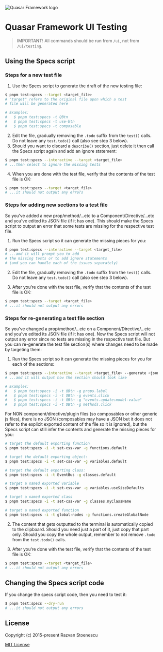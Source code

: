 ![Quasar Framework logo](https://cdn.quasar.dev/logo-v2/header.png)

# Quasar Framework UI Testing

> IMPORTANT!
> All commands should be run from `/ui`, not from `/ui/testing`.

## Using the Specs script

### Steps for a new test file

1. Use the Specs script to generate the draft of the new testing file:

```bash
$ pnpm test:specs --target <target_file>
# "target" refers to the original file upon which a test
# file will be generated here

# Examples:
#   $ pnpm test:specs -t QBtn
#   $ pnpm test:specs -t use-btn
#   $ pnpm test:specs -t composable
```

2. Edit the file, gradually removing the `.todo` suffix from the `test()` calls. Do not leave any `test.todo()` call (also see step 3 below).
3. Should you want to discard a `describe()` section, just delete it then call the Specs script again and add an ignore statement:

```bash
$ pnpm test:specs --interactive --target <target_file>
# ...then select to ignore the missing tests
```

4. When you are done with the test file, verify that the contents of the test file is OK:

```bash
$ pnpm test:specs --target <target_file>
# ...it should not output any errors
```

### Steps for adding new sections to a test file

So you've added a new prop/method/...etc to a Component/Directive/...etc and you've edited its JSON file (if it has one). This should make the Specs script to output an error that some tests are missing for the respective test file.

1. Run the Specs script so it can generate the missing pieces for you:

```bash
$ pnpm test:specs --interactive --target <target_file>
# ...and it will prompt you to add
# the missing tests or to add ignore statements
# (and you can handle each of the issues separately)
```

2. Edit the file, gradually removing the `.todo` suffix from the `test()` calls. Do not leave any `test.todo()` call (also see step 3 below).

3. After you're done with the test file, verify that the contents of the test file is OK:

```bash
$ pnpm test:specs --target <target_file>
# ...it should not output any errors
```

### Steps for re-generating a test file section

So you've changed a prop/method/...etc on a Component/Directive/...etc and you've edited its JSON file (if it has one). Now the Specs script will not output any error since no tests are missing in the respective test file. But you can re-generate the test file section(s) where changes need to be made by targeting them:

1. Run the Specs script so it can generate the missing pieces for you for each of the sections:

```bash
$ pnpm test:specs --interactive --target <target_file> --generate <json_root_prop>.<json_subprop>
# ...and it will output how the section should look like

# Examples:
#   $ pnpm test:specs -i -t QBtn -g props.label
#   $ pnpm test:specs -i -t QBtn -g events.click
#   $ pnpm test:specs -i -t QBtn -g "events.update:model-value"
#   $ pnpm test:specs -i -t QBtn -g methods.click
```

For NON component/directive/plugin files (so composables or other generic js files), there is no JSON (composables may have a JSON but it does not refer to the explicit exported content of the file so it is ignored), but the Specs script can still infer the contents and generate the missing pieces for you:

```bash
# target the default exporting function
$ pnpm test:specs -i -t set-css-var -g functions.default

# target the default exporting object:
$ pnpm test:specs -i -t set-css-var -g variables.default

# target the default exporting class:
$ pnpm test:specs -i -t EventBus -g classes.default

# target a named exported variable
$ pnpm test:specs -i -t set-css-var -g variables.useSizeDefaults

# target a named exported class
$ pnpm test:specs -i -t set-css-var -g classes.myClassName

# target a named exported function
$ pnpm test:specs -i -t global-nodes -g functions.createGlobalNode
```

2. The content that gets outputted to the terminal is automatically copied to the clipboard. Should you need just a part of it, just copy that part only. Should you copy the whole output, remember to not remove `.todo` from the `test.todo()` calls.

3. After you're done with the test file, verify that the contents of the test file is OK:

```bash
$ pnpm test:specs --target <target_file>
# ...it should not output any errors
```

## Changing the Specs script code

If you change the specs script code, then you need to test it:

```bash
$ pnpm test:specs --dry-run
# ...it should not output any errors
```

## License

Copyright (c) 2015-present Razvan Stoenescu

[MIT License](http://en.wikipedia.org/wiki/MIT_License)
